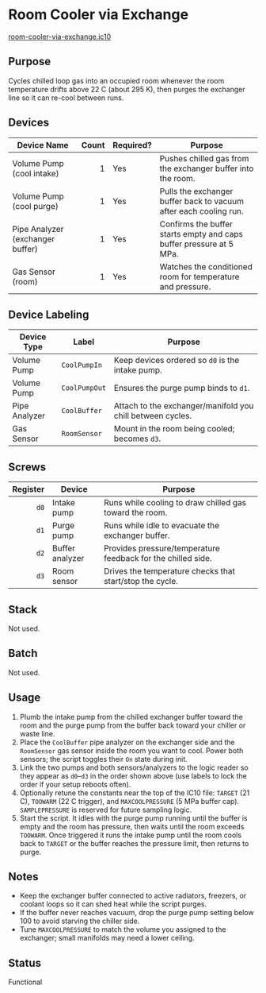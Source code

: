 # Room Cooler via Exchange

[room-cooler-via-exchange.ic10](../../room-cooler-via-exchange.ic10)

## Purpose
Cycles chilled loop gas into an occupied room whenever the room temperature drifts above 22 C (about 295 K), then purges the exchanger line so it can re-cool between runs.

## Devices
| Device Name | Count | Required? | Purpose |
|-------------|------:|-----------|---------|
| Volume Pump (cool intake) | 1 | Yes | Pushes chilled gas from the exchanger buffer into the room. |
| Volume Pump (cool purge) | 1 | Yes | Pulls the exchanger buffer back to vacuum after each cooling run. |
| Pipe Analyzer (exchanger buffer) | 1 | Yes | Confirms the buffer starts empty and caps buffer pressure at 5 MPa. |
| Gas Sensor (room) | 1 | Yes | Watches the conditioned room for temperature and pressure. |

## Device Labeling
| Device Type | Label | Purpose |
|-------------|-------|---------|
| Volume Pump | `CoolPumpIn` | Keep devices ordered so `d0` is the intake pump. |
| Volume Pump | `CoolPumpOut` | Ensures the purge pump binds to `d1`. |
| Pipe Analyzer | `CoolBuffer` | Attach to the exchanger/manifold you chill between cycles. |
| Gas Sensor | `RoomSensor` | Mount in the room being cooled; becomes `d3`. |

## Screws
| Register | Device | Purpose |
|---------:|--------|---------|
| `d0` | Intake pump | Runs while cooling to draw chilled gas toward the room. |
| `d1` | Purge pump | Runs while idle to evacuate the exchanger buffer. |
| `d2` | Buffer analyzer | Provides pressure/temperature feedback for the chilled side. |
| `d3` | Room sensor | Drives the temperature checks that start/stop the cycle. |

## Stack
Not used.

## Batch
Not used.

## Usage
1. Plumb the intake pump from the chilled exchanger buffer toward the room and the purge pump from the buffer back toward your chiller or waste line.
2. Place the `CoolBuffer` pipe analyzer on the exchanger side and the `RoomSensor` gas sensor inside the room you want to cool. Power both sensors; the script toggles their `On` state during init.
3. Link the two pumps and both sensors/analyzers to the logic reader so they appear as `d0`–`d3` in the order shown above (use labels to lock the order if your setup reboots often).
4. Optionally retune the constants near the top of the IC10 file: `TARGET` (21 C), `TOOWARM` (22 C trigger), and `MAXCOOLPRESSURE` (5 MPa buffer cap). `SAMPLEPRESSURE` is reserved for future sampling logic.
5. Start the script. It idles with the purge pump running until the buffer is empty and the room has pressure, then waits until the room exceeds `TOOWARM`. Once triggered it runs the intake pump until the room cools back to `TARGET` or the buffer reaches the pressure limit, then returns to purge.

## Notes
- Keep the exchanger buffer connected to active radiators, freezers, or coolant loops so it can shed heat while the script purges.
- If the buffer never reaches vacuum, drop the purge pump setting below 100 to avoid starving the chiller side.
- Tune `MAXCOOLPRESSURE` to match the volume you assigned to the exchanger; small manifolds may need a lower ceiling.

## Status
Functional
